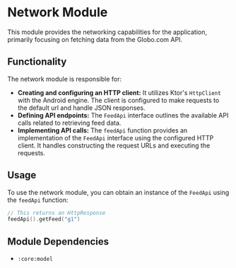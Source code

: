 # Network Module

This module provides the networking capabilities for the application, primarily focusing on fetching
data from the Globo.com API.

## Functionality

The network module is responsible for:

* **Creating and configuring an HTTP client:** It utilizes Ktor's `HttpClient` with the Android
  engine. The client is configured to make requests to the default url and handle JSON responses.
* **Defining API endpoints:** The `FeedApi` interface outlines the available API calls related to
  retrieving feed data.
* **Implementing API calls:** The `feedApi` function provides an implementation of the `FeedApi`
  interface using the configured HTTP client. It handles constructing the request URLs and executing
  the requests.

## Usage

To use the network module, you can obtain an instance of the `FeedApi` using the `feedApi` function:

```kotlin
// This returns an HttpResponse
feedApi().getFeed("g1")
```

## Module Dependencies

* `:core:model`
